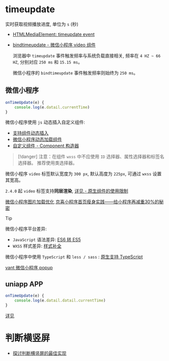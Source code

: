 # timeupdate

实时获取视频播放进度, 单位为 `s` (秒)

- [HTMLMediaElement: timeupdate event](https://developer.mozilla.org/en-US/docs/Web/API/HTMLMediaElement/timeupdate_event)
- [bindtimeupdate - 微信小程序 video 组件](https://developers.weixin.qq.com/miniprogram/dev/component/video.html)

	浏览器中 `timeupdate` 事件触发频率与系统负载直接相关, 频率在 `4 HZ ~ 66 HZ`, 分别对应 `250 ms` 和 `15.15 ms`。

	微信小程序的 `bindtimeupdate` 事件触发频率则始终为 `250 ms`。

## 微信小程序

```js
onTimeUpdate(e) {
	console.log(e.datail.currentTime)
}
```

微信小程序使用 `js` 动态插入自定义组件:

- [支持组件动态插入](https://wxopen.club/topic/5e2ec0b4f2cd9aae7acbd1fd)
- [微信小程序动态加载组件](https://juejin.cn/s/%E5%BE%AE%E4%BF%A1%E5%B0%8F%E7%A8%8B%E5%BA%8F%E5%8A%A8%E6%80%81%E5%8A%A0%E8%BD%BD%E7%BB%84%E4%BB%B6)
- [自定义组件 - Component 构造器](https://developers.weixin.qq.com/miniprogram/dev/framework/custom-component/component.html)

> [!danger]
> 注意：在组件 `wxss` 中不应使用 `ID` 选择器、属性选择器和标签名选择器。
> 推荐使用类选择器。

微信小程序 `video` 标签默认宽度为 `300 px`, 默认高度为 `225px`, 可通过 `wxss` 设置其宽高。

`2.4.0` 起 `video` 标签支持**同层渲染**, [详见 - 原生组件的使用限制](https://developers.weixin.qq.com/miniprogram/dev/component/native-component.html#%E5%8E%9F%E7%94%9F%E7%BB%84%E4%BB%B6%E7%9A%84%E4%BD%BF%E7%94%A8%E9%99%90%E5%88%B6)

[微信小程序图片加载优化](https://jelly.jd.com/article/6006b1045b6c6a01506c87d4)
[京喜小程序首页瘦身实践——给小程序再减重30%的秘密](https://jelly.jd.com/article/5fbfa6e9cff6b301458392c3)

> [!tip]
> 微信小程序平台差异:
> - `JavaScript` 语法差异: [ES6 转 ES5](https://developers.weixin.qq.com/miniprogram/dev/devtools/codecompile.html#es6-%E8%BD%AC-es5)
> - `WXSS` 样式差异: [样式补全](https://developers.weixin.qq.com/miniprogram/dev/devtools/codecompile.html#%E6%A0%B7%E5%BC%8F%E8%A1%A5%E5%85%A8)

微信小程序中使用 `TypeScript` 和 `less / sass` : [原生支持 TypeScript](https://developers.weixin.qq.com/miniprogram/dev/devtools/compilets.html)

[vant 微信小程序 popup](https://vant-contrib.gitee.io/vant-weapp/#/popup)

## uniapp APP

```js
onTimeUpdate(e) {
	console.log(e.datail.datail.currentTime)
}
```

[详见](https://ask.dcloud.net.cn/question/91420)

# 判断横竖屏

- [探讨判断横竖屏的最佳实现](https://jelly.jd.com/article/6006b1045b6c6a01506c87db)